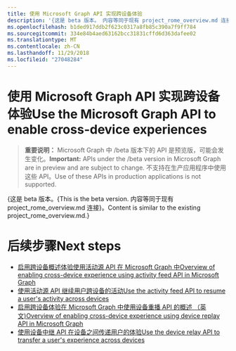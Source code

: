 ```yaml
---
title: 使用 Microsoft Graph API 实现跨设备体验
description: '{这是 beta 版本。 内容等同于现有 project_rome_overview.md 连接}。'
ms.openlocfilehash: b1ded917ddb2f623c0317a8fb85c390a7f9ff784
ms.sourcegitcommit: 334e84b4aed63162bcc31831cffd6d363dafee02
ms.translationtype: MT
ms.contentlocale: zh-CN
ms.lasthandoff: 11/29/2018
ms.locfileid: "27048284"
---
```

# <a name="use-the-microsoft-graph-api-to-enable-cross-device-experiences"></a><span data-ttu-id="761df-104">使用 Microsoft Graph API 实现跨设备体验</span><span class="sxs-lookup"><span data-stu-id="761df-104">Use the Microsoft Graph API to enable cross-device experiences</span></span>

> <span data-ttu-id="761df-105">**重要说明：** Microsoft Graph 中 /beta 版本下的 API 是预览版，可能会发生变化。</span><span class="sxs-lookup"><span data-stu-id="761df-105">**Important:** APIs under the /beta version in Microsoft Graph are in preview and are subject to change.</span></span> <span data-ttu-id="761df-106">不支持在生产应用程序中使用这些 API。</span><span class="sxs-lookup"><span data-stu-id="761df-106">Use of these APIs in production applications is not supported.</span></span>

<span data-ttu-id="761df-107">{这是 beta 版本。</span><span class="sxs-lookup"><span data-stu-id="761df-107">{This is the beta version.</span></span> <span data-ttu-id="761df-108">内容等同于现有 project_rome_overview.md 连接}。</span><span class="sxs-lookup"><span data-stu-id="761df-108">Content is similar to the existing project_rome_overview.md.}</span></span>

# <a name="next-steps"></a><span data-ttu-id="761df-109">后续步骤</span><span class="sxs-lookup"><span data-stu-id="761df-109">Next steps</span></span>

- [<span data-ttu-id="761df-110">启用跨设备概述体验使用活动源 API 在 Microsoft Graph 中</span><span class="sxs-lookup"><span data-stu-id="761df-110">Overview of enabling cross-device experience using activity feed API in Microsoft Graph</span></span>](/graph/activity-feed-concept-overview)
- [<span data-ttu-id="761df-111">使用活动源 API 继续用户跨设备的活动</span><span class="sxs-lookup"><span data-stu-id="761df-111">Use the activity feed API to resume a user's activity across devices</span></span>](activity-feed-api-overview.md)
- [<span data-ttu-id="761df-112">启用跨设备体验在 Microsoft Graph 中使用设备重播 API 的概述 （英文)</span><span class="sxs-lookup"><span data-stu-id="761df-112">Overview of enabling cross-device experience using device replay API in Microsoft Graph</span></span>](/graph/device-relay-concept-overview)
- [<span data-ttu-id="761df-113">使用设备中继 API 在设备之间传递用户的体验</span><span class="sxs-lookup"><span data-stu-id="761df-113">Use the device relay API to transfer a user's experience across devices</span></span>](device-relay-api-overview.md)